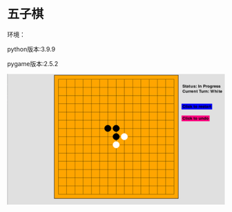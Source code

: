 # 五子棋
环境：

python版本:3.9.9

pygame版本:2.5.2

![image](https://github.com/hasqdwuduw/wuziqi/blob/main/v2-878d6fc1e61b2720afdd24e4cbe28dc0_720w.png)

